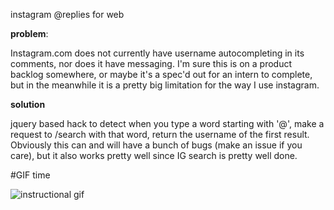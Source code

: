 instagram @replies for web

**problem**:

Instagram.com does not currently have username autocompleting in its comments, nor does it have messaging. I'm sure this is on a product backlog somewhere, or maybe it's a spec'd out for an intern to complete, but in the meanwhile it is a pretty big limitation for the way I use instagram.

**solution**

jquery based hack to detect when you type a word starting with '@', make a request to /search with that word, return the username of the first result. Obviously this can and will have a bunch of bugs (make an issue if you care), but it also works pretty well since IG search is pretty well done.

#GIF time

![instructional gif](https://github.com/indraneel/instagram-comment-at-reply/raw/master/readme.gif)
